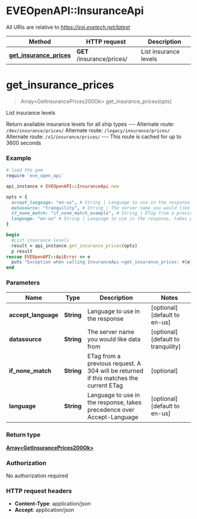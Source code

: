 # EVEOpenAPI::InsuranceApi

All URIs are relative to *https://esi.evetech.net/latest*

Method | HTTP request | Description
------------- | ------------- | -------------
[**get_insurance_prices**](InsuranceApi.md#get_insurance_prices) | **GET** /insurance/prices/ | List insurance levels


# **get_insurance_prices**
> Array&lt;GetInsurancePrices200Ok&gt; get_insurance_prices(opts)

List insurance levels

Return available insurance levels for all ship types  --- Alternate route: `/dev/insurance/prices/`  Alternate route: `/legacy/insurance/prices/`  Alternate route: `/v1/insurance/prices/`  --- This route is cached for up to 3600 seconds

### Example
```ruby
# load the gem
require 'eve_open_api'

api_instance = EVEOpenAPI::InsuranceApi.new

opts = { 
  accept_language: "en-us", # String | Language to use in the response
  datasource: "tranquility", # String | The server name you would like data from
  if_none_match: "if_none_match_example", # String | ETag from a previous request. A 304 will be returned if this matches the current ETag
  language: "en-us" # String | Language to use in the response, takes precedence over Accept-Language
}

begin
  #List insurance levels
  result = api_instance.get_insurance_prices(opts)
  p result
rescue EVEOpenAPI::ApiError => e
  puts "Exception when calling InsuranceApi->get_insurance_prices: #{e}"
end
```

### Parameters

Name | Type | Description  | Notes
------------- | ------------- | ------------- | -------------
 **accept_language** | **String**| Language to use in the response | [optional] [default to en-us]
 **datasource** | **String**| The server name you would like data from | [optional] [default to tranquility]
 **if_none_match** | **String**| ETag from a previous request. A 304 will be returned if this matches the current ETag | [optional] 
 **language** | **String**| Language to use in the response, takes precedence over Accept-Language | [optional] [default to en-us]

### Return type

[**Array&lt;GetInsurancePrices200Ok&gt;**](GetInsurancePrices200Ok.md)

### Authorization

No authorization required

### HTTP request headers

 - **Content-Type**: application/json
 - **Accept**: application/json



